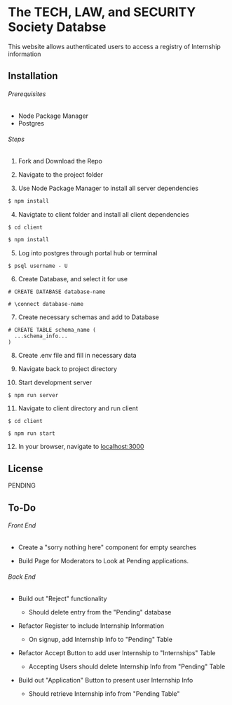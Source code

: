 # The TECH, LAW, and SECURITY Society Databse

This website allows authenticated users to access a registry of Internship information

## Installation

###### Prerequisites

- Node Package Manager
- Postgres

###### Steps

1. Fork and Download the Repo

2. Navigate to the project folder

3. Use Node Package Manager to install all server dependencies

```bash
$ npm install
```

4. Navigtate to client folder and install all client dependencies

```bash
$ cd client
```

```bash
$ npm install
```

5. Log into postgres through portal hub or terminal

```
$ psql username - U
```

6. Create Database, and select it for use

```
# CREATE DATABASE database-name
```

```
# \connect database-name
```

7. Create necessary schemas and add to Database

```
# CREATE TABLE schema_name (
  ...schema_info...
)
```

8. Create .env file and fill in necessary data

9. Navigate back to project directory

10. Start development server

```
$ npm run server
```

11. Navigate to client directory and run client

```
$ cd client
```

```
$ npm run start
```

12. In your browser, navigate to [localhost:3000](http://localhost:3000/)

## License

PENDING

## To-Do

###### Front End

- Create a "sorry nothing here" component for empty searches

- Build Page for Moderators to Look at Pending applications.

###### Back End

- Build out "Reject" functionality

  - Should delete entry from the "Pending" database

- Refactor Register to include Internship Information

  - On signup, add Internship Info to "Pending" Table

- Refactor Accept Button to add user Internship to "Internships" Table

  - Accepting Users should delete Internship Info from "Pending" Table

- Build out "Application" Button to present user Internship Info

  - Should retrieve Internship info from "Pending Table"
